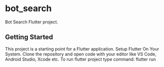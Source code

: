 # bot_search

Bot Search Flutter project.

## Getting Started

This project is a starting point for a Flutter application.
Setup Flutter On Your System.
Clone the repository and open code with your editor like VS Code, Android Studio, Xcode etc.
To run flutter project type command: flutter run
